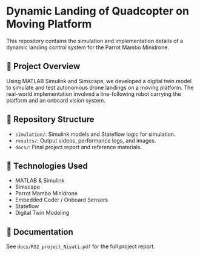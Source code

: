 # Dynamic Landing of Quadcopter on Moving Platform

This repository contains the simulation and implementation details of a dynamic landing control system for the Parrot Mambo Minidrone.

## 🚀 Project Overview
Using MATLAB Simulink and Simscape, we developed a digital twin model to simulate and test autonomous drone landings on a moving platform. The real-world implementation involved a line-following robot carrying the platform and an onboard vision system.

## 📂 Repository Structure
- `simulation/`: Simulink models and Stateflow logic for simulation.
- `results/`: Output videos, performance logs, and images.
- `docs/`: Final project report and reference materials.

## 🔧 Technologies Used
- MATLAB & Simulink
- Simscape
- Parrot Mambo Minidrone
- Embedded Coder / Onboard Sensors
- Stateflow
- Digital Twin Modeling

## 📖 Documentation
See `docs/RS2_project_Niyati.pdf` for the full project report.


